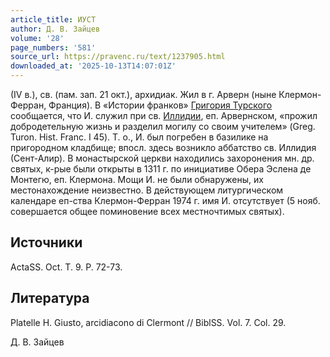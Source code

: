 ```yaml
---
article_title: ИУСТ
author: Д. В. Зайцев
volume: '28'
page_numbers: '581'
source_url: https://pravenc.ru/text/1237905.html
downloaded_at: '2025-10-13T14:07:01Z'
---
```


(IV в.), св. (пам. зап. 21 окт.), архидиак. Жил в г. Арверн (ныне Клермон-Ферран, Франция). В «Истории франков» [Григория Турского](<https://pravenc.ru/text/Григорий Турский.html>) сообщается, что И. служил при св. [Иллидии](https://pravenc.ru/text/Иллидии.html), еп. Арвернском, «прожил добродетельную жизнь и разделил могилу со своим учителем» (Greg. Turon. Hist. Franc. I 45). Т. о., И. был погребен в базилике на пригородном кладбище; впосл. здесь возникло аббатство св. Иллидия (Сент-Алир). В монастырской церкви находились захоронения мн. др. святых, к-рые были открыты в 1311 г. по инициативе Обера Эслена де Монтегю, еп. Клермона. Мощи И. не были обнаружены, их местонахождение неизвестно. В действующем литургическом календаре еп-ства Клермон-Ферран 1974 г. имя И. отсутствует (5 нояб. совершается общее поминовение всех местночтимых святых).

## Источники

ActaSS. Oct. T. 9. P. 72-73.

## Литература

Platelle H. Giusto, arcidiacono di Clermont // BiblSS. Vol. 7. Col. 29.

Д. В. Зайцев
